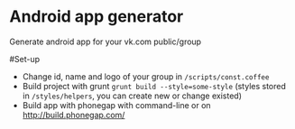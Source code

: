 Android app generator
======================

Generate android app for your vk.com public/group


#Set-up

* Change id, name and logo of your group in `/scripts/const.coffee`
* Build project with grunt `grunt build --style=some-style` (styles stored in `/styles/helpers`, you can create new or change existed)
* Build app with phonegap with command-line or on http://build.phonegap.com/
